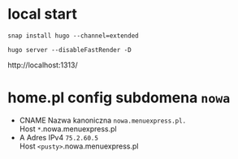 # local start

`snap install hugo --channel=extended`

```
hugo server --disableFastRender -D
```

http://localhost:1313/


# home.pl config subdomena `nowa`
- CNAME
Nazwa kanoniczna `nowa.menuexpress.pl.`  
Host `*`.nowa.menuexpress.pl
- A
Adres IPv4 `75.2.60.5`  
Host `<pusty>`.nowa.menuexpress.pl